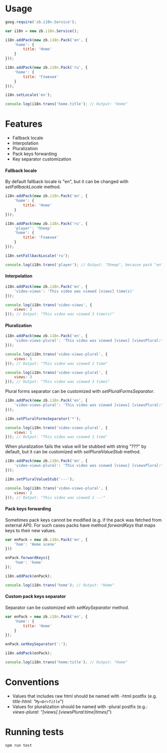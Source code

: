 # Usage

```JavaScript
goog.require('zb.i18n.Service');

var i18n = new zb.i18n.Service();

i18n.addPack(new zb.i18n.Pack('en', {
	'home': {
		title: 'Home'
	}
}));

i18n.addPack(new zb.i18n.Pack('ru', {
	'home': {
		title: 'Главная'
	}
}));

i18n.setLocale('en');

console.log(i18n.trans('home.title'); // Output: "Home"
```

# Features

- Fallback locale
- Interpolation
- Pluralization
- Pack keys forwarding
- Key separator customization

#### Fallback locale

By default fallback locale is "en", but it can be changed with *setFallbackLocale* method.

```JavaScript
i18n.addPack(new zb.i18n.Pack('en', {
	'home': {
		title: 'Home'
	}
}));

i18n.addPack(new zb.i18n.Pack('ru', {
	'player': 'Плеер'
	'home': {
		title: 'Главная'
	}
}));

i18n.setFallbackLocale('ru');

console.log(i18n.trans('player'); // Output: "Плеер", because pack "en" has no key "player" and "ru" is its fallback locale.
```

#### Interpolation

```JavaScript
i18n.addPack(new zb.i18n.Pack('en', {
	'video-views': 'This video was viewed [views] time(s)'
}));

console.log(i18n.trans('video-views', {
	views: 3
})); // Output: "This video was viewed 3 time(s)"
```

#### Pluralization

```JavaScript
i18n.addPack(new zb.i18n.Pack('en', {
	'video-views-plural': 'This video was viewed [views] [viewsPlural:time|times]'
}));

console.log(i18n.trans('video-views-plural', {
	views: 1
})); // Output: "This video was viewed 1 time"

console.log(i18n.trans('video-views-plural', {
	views: 3
})); // Output: "This video was viewed 3 times"
```

Plural forms separator can be customized with *setPluralFormsSeparator*.

```JavaScript
i18n.addPack(new zb.i18n.Pack('en', {
	'video-views-plural': 'This video was viewed [views] [viewsPlural:time*times]'
}));

i18n.setPluralFormsSeparator('*');

console.log(i18n.trans('video-views-plural', {
	views: 1
})); // Output: "This video was viewed 1 time"
```

When pluralization fails the value will be stubbed with string "???" by default, but it can be customized with *setPluralValueStub* method.

```JavaScript
i18n.addPack(new zb.i18n.Pack('en', {
	'video-views-plural': 'This video was viewed [views] [viewsPlural:time]'
}));

i18n.setPluralValueStub('---');

console.log(i18n.trans('video-views-plural', {
	views: 3
})); // Output: "This video was viewed 1 ---"
```

#### Pack keys forwarding

Sometimes pack keys cannot be modified (e.g. if the pack was fetched from external API). For such cases packs have method *forwardKeys* that maps keys to their new values.

```JavaScript
var enPack = new zb.i18n.Pack('en', {
	'hom': 'Home scene'
}))

enPack.forwardKeys({
	'hom': 'home'
});

i18n.addPack(enPack);

console.log(i18n.trans('home'); // Output: "Home"
```

#### Custom pack keys separator

Separator can be customized with *setKeySeparator*  method.

```JavaScript
var enPack = new zb.i18n.Pack('en', {
	'home': {
		title: 'Home'
	}
});

enPack.setKeySeparator(':');

i18n.addPack(enPack);

console.log(i18n.trans('home:title'); // Output: "Home"
```

# Conventions

- Values that includes raw html should be named with -html postfix (e.g. *title-html: "```My<br>Title```*")
- Values for pluralization should be named with -plural postfix (e.g.: *views-plural: "[views] [viewsPlural:time|times]*")

# Running tests

```
npm run test
```